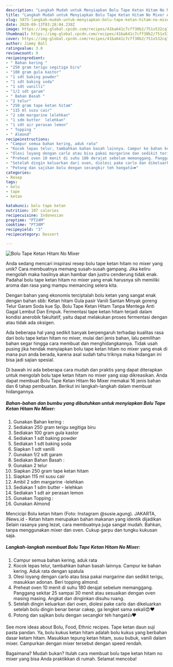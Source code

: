 ```yaml
---
description: "Langkah Mudah untuk Menyiapkan Bolu Tape Ketan Hitam No Mixer Anti Gagal"
title: "Langkah Mudah untuk Menyiapkan Bolu Tape Ketan Hitam No Mixer Anti Gagal"
slug: 5075-langkah-mudah-untuk-menyiapkan-bolu-tape-ketan-hitam-no-mixer-anti-gagal
date: 2020-09-13T03:28:04.238Z
image: https://img-global.cpcdn.com/recipes/41ba641c7cff30b2/751x532cq70/bolu-tape-ketan-hitam-no-mixer-foto-resep-utama.jpg
thumbnail: https://img-global.cpcdn.com/recipes/41ba641c7cff30b2/751x532cq70/bolu-tape-ketan-hitam-no-mixer-foto-resep-utama.jpg
cover: https://img-global.cpcdn.com/recipes/41ba641c7cff30b2/751x532cq70/bolu-tape-ketan-hitam-no-mixer-foto-resep-utama.jpg
author: Jimmy Ball
ratingvalue: 3.8
reviewcount: 9
recipeingredient:
- " Bahan kering "
- "250 gram terigu segitiga biru"
- "100 gram gula kastor"
- "1 sdt baking powder"
- "1 sdt baking soda"
- "1 sdt vanilli"
- "1/2 sdt garam"
- " Bahan Basah "
- "2 telur"
- "250 gram tape ketan hitam"
- "115 ml susu cair"
- "2 sdm margarine lelehkan"
- "1 sdm butter  lelehkan"
- "1 sdt air perasan lemon"
- " Topping "
- " Almond"
recipeinstructions:
- "Campur semua bahan kering, aduk rata"
- "Kocok lepas telur, tambahkan bahan basah lainnya. Campur ke bahan kering. Aduk rata dengan spatula"
- "Olesi loyang dengan carlo atau bisa pakai margarine dan sedikit terigu, masukkan adonan. Beri topping almond."
- "Preheat oven 10 menit di suhu 180 derajat sebelum memanggang. Panggang sekitar 25 sampai 30 menit atau sesuaikan dengan oven masing masing. Angkat dan dinginkan disuhu ruang."
- "Setelah dingin keluarkan dari oven, diolesi pake carlo dan dikeluarkan setelah bolu dingin benar benar cakep, ga lengket sama sekali😍❤"
- "Potong dan sajikan bolu dengan secangkir teh hangat👍❤"
categories:
- Resep
tags:
- bolu
- tape
- ketan

katakunci: bolu tape ketan 
nutrition: 107 calories
recipecuisine: Indonesian
preptime: "PT24M"
cooktime: "PT38M"
recipeyield: "3"
recipecategory: Dessert

---
```



![Bolu Tape Ketan Hitam No Mixer](https://img-global.cpcdn.com/recipes/41ba641c7cff30b2/751x532cq70/bolu-tape-ketan-hitam-no-mixer-foto-resep-utama.jpg)

Anda sedang mencari inspirasi resep bolu tape ketan hitam no mixer yang unik? Cara membuatnya memang susah-susah gampang. Jika keliru mengolah maka hasilnya akan hambar dan justru cenderung tidak enak. Padahal bolu tape ketan hitam no mixer yang enak harusnya sih memiliki aroma dan rasa yang mampu memancing selera kita.

Dengan bahan yang ekonomis terciptalah bolu ketan yang sangat enak dengan bahan sbb: Ketan hitam Gula pasir Vanili Santan Minyak goreng Telur Garam Soda kue Sp. Bolu Tape Ketan Hitam Tanpa Mentega Anti Gagal Lembut Dan Empuk. Fermentasi tape ketan hitam terjadi dalam kondisi anerobik fakultatif, yaitu dapat melakukan proses fermentasi dengan atau tidak ada oksigen.

Ada beberapa hal yang sedikit banyak berpengaruh terhadap kualitas rasa dari bolu tape ketan hitam no mixer, mulai dari jenis bahan, lalu pemilihan bahan segar hingga cara membuat dan menghidangkannya. Tidak usah pusing jika hendak menyiapkan bolu tape ketan hitam no mixer yang enak di mana pun anda berada, karena asal sudah tahu triknya maka hidangan ini bisa jadi sajian spesial.


Di bawah ini ada beberapa cara mudah dan praktis yang dapat diterapkan untuk mengolah bolu tape ketan hitam no mixer yang siap dikreasikan. Anda dapat membuat Bolu Tape Ketan Hitam No Mixer memakai 16 jenis bahan dan 6 tahap pembuatan. Berikut ini langkah-langkah dalam membuat hidangannya.

<!--inarticleads1-->

##### Bahan-bahan dan bumbu yang dibutuhkan untuk menyiapkan Bolu Tape Ketan Hitam No Mixer:

1. Gunakan  Bahan kering :
1. Sediakan 250 gram terigu segitiga biru
1. Sediakan 100 gram gula kastor
1. Sediakan 1 sdt baking powder
1. Sediakan 1 sdt baking soda
1. Siapkan 1 sdt vanilli
1. Gunakan 1/2 sdt garam
1. Sediakan  Bahan Basah :
1. Gunakan 2 telur
1. Siapkan 250 gram tape ketan hitam
1. Siapkan 115 ml susu cair
1. Ambil 2 sdm margarine -lelehkan
1. Sediakan 1 sdm butter - lelehkan
1. Sediakan 1 sdt air perasan lemon
1. Gunakan  Topping :
1. Gunakan  Almond


Mencicipi Bolu ketan hitam (Foto: Instagram @susie.agung). JAKARTA, iNews.id - Ketan hitam merupakan bahan makanan yang identik dijadikan Selain rasanya yang lezat, cara membuatnya juga sangat mudah. Bahkan, tanpa menggunakan mixer dan oven. Cukup garpu dan tungku kukusan saja. 

<!--inarticleads2-->

##### Langkah-langkah membuat Bolu Tape Ketan Hitam No Mixer:

1. Campur semua bahan kering, aduk rata
1. Kocok lepas telur, tambahkan bahan basah lainnya. Campur ke bahan kering. Aduk rata dengan spatula
1. Olesi loyang dengan carlo atau bisa pakai margarine dan sedikit terigu, masukkan adonan. Beri topping almond.
1. Preheat oven 10 menit di suhu 180 derajat sebelum memanggang. Panggang sekitar 25 sampai 30 menit atau sesuaikan dengan oven masing masing. Angkat dan dinginkan disuhu ruang.
1. Setelah dingin keluarkan dari oven, diolesi pake carlo dan dikeluarkan setelah bolu dingin benar benar cakep, ga lengket sama sekali😍❤
1. Potong dan sajikan bolu dengan secangkir teh hangat👍❤


See more ideas about Bolu, Food, Ethnic recipes. Tape ketan daun suji pasta pandan. Ya, bolu kukus ketan hitam adalah bolu kukus yang berbahan dasar ketam hitam. Masukkan tepung ketan hitam, susu bubuk, vanili dalam mixer. Campurkan dengan mixer tersebut dengan speed rendah. 

Bagaimana? Mudah bukan? Itulah cara membuat bolu tape ketan hitam no mixer yang bisa Anda praktikkan di rumah. Selamat mencoba!
